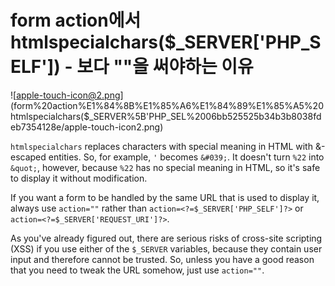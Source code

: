 # form action에서 htmlspecialchars($_SERVER['PHP_SELF']) - 보다 ""을 써야하는 이유

![apple-touch-icon@2.png](form%20action%E1%84%8B%E1%85%A6%E1%84%89%E1%85%A5%20htmlspecialchars($_SERVER%5B'PHP_SEL%2006bb525525b34b3b8038fdeb7354128e/apple-touch-icon2.png)

`htmlspecialchars` replaces characters with special meaning in HTML with &-escaped entities. So, for example, `'` becomes `&#039;`. It doesn't turn `%22` into `&quot;`, however, because `%22` has no special meaning in HTML, so it's safe to display it without modification.

If you want a form to be handled by the same URL that is used to display it, always use `action=""` rather than `action=<?=$_SERVER['PHP_SELF']?>` or `action=<?=$_SERVER['REQUEST_URI']?>`.

As you've already figured out, there are serious risks of cross-site scripting (XSS) if you use either of the `$_SERVER` variables, because they contain user input and therefore cannot be trusted. So, unless you have a good reason that you need to tweak the URL somehow, just use `action=""`.